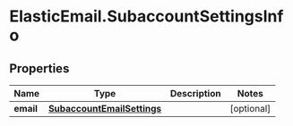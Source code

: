 # ElasticEmail.SubaccountSettingsInfo

## Properties

Name | Type | Description | Notes
------------ | ------------- | ------------- | -------------
**email** | [**SubaccountEmailSettings**](SubaccountEmailSettings.md) |  | [optional] 


